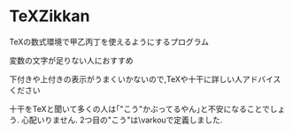 # TeXZikkan
TeXの数式環境で甲乙丙丁を使えるようにするプログラム

変数の文字が足りない人におすすめ

下付きや上付きの表示がうまくいかないので,TeXや十干に詳しい人アドバイスください

十干をTeXと聞いて多くの人は｢"こう"かぶってるやん｣と不安になることでしょう.
心配いりません.
2つ目の"こう"は\varkouで定義しました.
